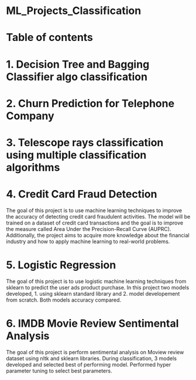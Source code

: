 # ML_Projects_Classification
# Table of contents
# 1. Decision Tree and Bagging Classifier algo classification
# 2. Churn Prediction for Telephone Company
# 3. Telescope rays classification using multiple classification algorithms
# 4. Credit Card Fraud Detection
The goal of this project is to use machine learning techniques to improve the accuracy of detecting credit card fraudulent activities. The model will be trained on a dataset of credit card transactions and the goal is to improve the measure called Area Under the Precision-Recall Curve (AUPRC). Additionally, the project aims to acquire more knowledge about the financial industry and how to apply machine learning to real-world problems.
# 5. Logistic Regression
The goal of this project is to use logistic machine learning techniques from sklearn to predict the user ads product purchase. In this project two models developed, 1. using sklearn standard library and 2. model developement from scratch. Both models accuracy compared. 
# 6. IMDB Movie Review Sentimental Analysis 
The goal of this project is perform sentimental analysis on Moview review dataset using nltk and sklearn libraries. During classification, 3 models developed and selected best of performing model. Performed hyper parameter tuning to select best parameters. 

